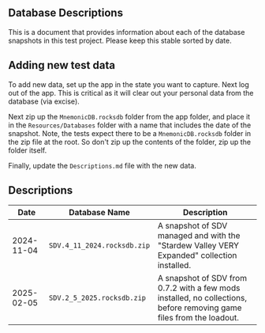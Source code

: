 ## Database Descriptions
This is a document that provides information about each of the database snapshots
in this test project. Please keep this stable sorted by date.

## Adding new test data
To add new data, set up the app in the state you want to capture. Next log out of
the app. This is critical as it will clear out your personal data from the database (via excise).

Next zip up the `MnemonicDB.rocksdb` folder from the app folder, and place it in the `Resources/Databases` folder with a name
that includes the date of the snapshot. Note, the tests expect there to be a `MnemonicDB.rocksdb` folder in the zip file at the root.
So don't zip up the contents of the folder, zip up the folder itself.

Finally, update the `Descriptions.md` file with the new data.

## Descriptions

| Date       | Database Name               | Description                                                                                                          |
|------------|-----------------------------|----------------------------------------------------------------------------------------------------------------------|
| 2024-11-04 | `SDV.4_11_2024.rocksdb.zip` | A snapshot of SDV managed and with the "Stardew Valley VERY Expanded" collection installed.                          |
| 2025-02-05 | `SDV.2_5_2025.rocksdb.zip`  | A snapshot of SDV from 0.7.2 with a few mods installed, no collections, before removing game files from the loadout. |

